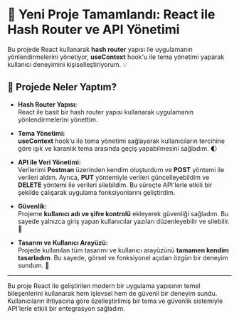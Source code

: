 # 🚀 Yeni Proje Tamamlandı: React ile Hash Router ve API Yönetimi

Bu projede React kullanarak **hash router** yapısı ile uygulamanın yönlendirmelerini yönetiyor, **useContext** hook'u ile tema yönetimi yaparak kullanıcı deneyimini kişiselleştiriyorum. 💡

## 👀 Projede Neler Yaptım?

- **Hash Router Yapısı:**  
  React ile basit bir hash router yapısı kullanarak uygulamanın yönlendirmelerini yönettim.

- **Tema Yönetimi:**  
  **useContext** hook’u ile tema yönetimi sağlayarak kullanıcıların tercihine göre ışık ve karanlık tema arasında geçiş yapabilmesini sağladım. 🌓

- **API ile Veri Yönetimi:**  
  Verilerimi **Postman** üzerinden kendim oluşturdum ve **POST** yöntemi ile verileri aldım. Ayrıca, **PUT** yöntemiyle verileri güncelleyebildim ve **DELETE** yöntemi ile verileri silebildim. Bu süreçte API'lerle etkili bir şekilde çalışarak uygulama fonksiyonlarını geliştirdim.

- **Güvenlik:**  
  Projeme **kullanıcı adı ve şifre kontrolü** ekleyerek güvenliği sağladım. Bu sayede yalnızca giriş yapan kullanıcılar yazıları düzenleyebilir ve silebilir. 🔐

- **Tasarım ve Kullanıcı Arayüzü:**  
  Projede kullanılan tüm tasarımı ve kullanıcı arayüzünü **tamamen kendim tasarladım**. Bu sayede, görsel ve fonksiyonel açıdan özgün bir deneyim sundum. 🎨

---

Bu proje React ile geliştirilen modern bir uygulama yapısının temel bileşenlerini kullanarak hem işlevsel hem de güvenli bir deneyim sundu. Kullanıcıların ihtiyacına göre özelleştirilmiş bir tema ve güvenlik sistemiyle API'lerle etkili bir entegrasyon sağladım.
